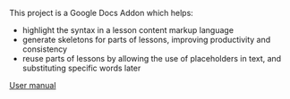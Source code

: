 This project is a Google Docs Addon which helps:
- highlight the syntax in a lesson content markup language
- generate skeletons for parts of lessons, improving productivity and consistency
- reuse parts of lessons by allowing the use of placeholders in text, and substituting specific words later

[User manual](https://docs.google.com/document/d/1h3sISl-7znCH-sa_p164PiQAkl1XlZ_2RlbkWii47mg/edit?usp=sharing)
